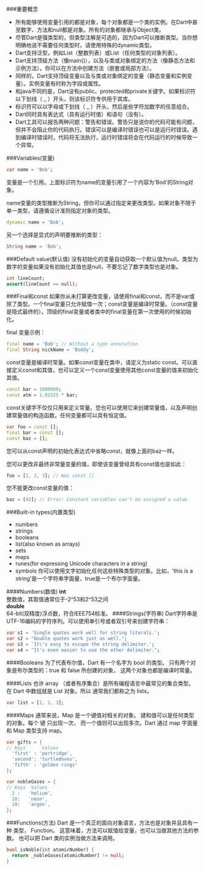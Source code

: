 ###重要概念
* 所有能够使用变量引用的都是对象，每个对象都是一个类的实例。在Dart中甚至数字、方法和null都是对象。所有的对象都继承与Object类。
* 尽管Dart是强类型的，但类型注解是可选的，因为Dart可以推断类型。当你想明确地说不需要任何类型时，请使用特殊的dynamic类型。
* Dart支持泛型，例如List<int>（整数列表）或List<dynamic>（任何类型的对象列表）。
* Dart支持顶级方法（像main()），以及与类或对象绑定的方法（像静态方法和示例方法）。你可以在方法中创建方法（嵌套或局部方法）。
* 同样的，Dart支持顶级变量以及与类或对象绑定的变量（静态变量和实例变量）。实例变量有时称为字段或属性。
* 和java不同的是，Dart没有public、protected和private关键字。如果标识符以下划线（ _ ）开头，则该标识符专供用于其库。
* 标识符可以以字母或下划线（ _ ）开头，然后是些字符加数字的任意组合。
* Dart同时具有表达式（具有运行时值）和语句（没有）。
* Dart工具可以报告两种问题：警告和错误。警告只是说你的代码可能有问题，但并不会阻止你的代码执行。错误可以是编译时错误也可以是运行时错误。遇到编译时错误时，代码将无法执行，运行时错误将会在代码运行的时候导致一个异常。

###Variables(变量)
``` dart
var name = 'Bob';
```
变量是一个引用。上面标识符为name的变量引用了一个内容为'Bod'的String对象。   

name变量的类型推断为String，但你可以通过指定来更改类型。如果对象不限于单一类型，请遵循设计准则指定对象的类型。
``` dart
dynamic name = 'Bob';
```
另一个选择是显式的声明要推断的类型：
``` dart
String name = 'Bob';
```

###Default value(默认值)
没有初始化的变量自动获取一个默认值为null。类型为数字的变量如果没有初始化其值也是null，不要忘记了数字类型也是对象。
``` dart
int lineCount;
assert(lineCount == null);
```
###Final和const
如果你从未打算更改变量，请使用final和const，而不是var或除了类型。一个final变量只允许赋值一次；const变量是编译时常量。（const变量是隐式最终的）。顶级的final变量或者类中的final变量在第一次使用的时候初始化。   

final 变量示例：
```dart
final name = 'Bob'; // Without a type annotation
final String nickName = 'Boddy';
```
const变量是编译时常量。如果const变量在类中，请定义为static const。可以直接定义const和其值，也可以定义一个const变量使用其他const变量的值来初始化其值。
```dart
const bar = 1000000;
const atm = 1.01325 * bar;
```
const关键字不仅仅只用来定义常量。您也可以使用它来创建常量值，以及声明创建常量值的构造函数。任何变量都可以具有恒定值。
```dart
var foo = const [];
final bar = const [];
const baz = [];
```
您可以从const声明的初始化表达式中省略const，就像上面的baz一样。

您可以更改非最终非常量变量的值，即使该变量曾经具有const值也是如此：
```dart
foo = [1, 2, 3]; // Was const []
```
您不能更改const变量的值：
```dart
baz = [42]; // Error: Constant variables can't be assigned a value.
```
###Built-in types(内置类型)
* numbers
* strings
* booleans
* list(also known as arrays)
* sets
* maps
* runes(for expressing Unicode characters in a string)
* symbols
你可以使用文字初始化任何这些特殊类型的对象。比如，'this is a string'是一个字符串字面量，true是一个布尔字面量。

####Numbers(数值)
**int**   
整数值，其取值通常位于-2^53和2^53之间   
**double**   
64-bit(双精度)浮点数，符合IEEE754标准。
####Strings(字符串)
Dart字符串是UTF-16编码的字符序列。可以使用单引号或者双引号来创建字符串：
```dart
var s1 = 'Single quotes work well for string literals.';
var s2 = "Double quotes work just as well.";
var s3 = 'It\'s easy to escape the string delimiter.';
var s4 = "It's even easier to use the other delimiter.";
```

####Booleans
为了代表布尔值，Dart 有一个名字为 bool 的类型。 只有两个对象是布尔类型的：true 和 false 所创建的对象， 这两个对象也都是编译时常量。

####Lists
也许 array （或者有序集合）是所有编程语言中最常见的集合类型。 在 Dart 中数组就是 List 对象。所以 通常我们都称之为 lists。   
```dart
var list = [1, 2, 3];
```
####Maps
通常来说，Map 是一个键值对相关的对象。 键和值可以是任何类型的对象。每个 键 只出现一次， 而一个值则可以出现多次。Dart 通过 map 字面量 和 Map 类型支持 map。
```dart
var gifts = {
// Keys      Values
  'first' : 'partridge',
  'second': 'turtledoves',
  'fifth' : 'golden rings'
};

var nobleGases = {
// Keys  Values
  2 :   'helium',
  10:   'neon',
  18:   'argon',
};
```
###Functions(方法)
Dart 是一个真正的面向对象语言，方法也是对象并且具有一种 类型， Function。 这意味着，方法可以赋值给变量，也可以当做其他方法的参数。 也可以把 Dart 类的实例当做方法来调用。
```dart
bool isNoble(int atomicNumber) {
  return _nobleGases[atomicNumber] != null;
}
```
